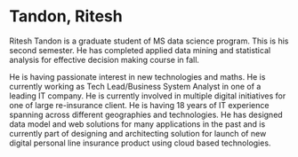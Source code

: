 # Tandon, Ritesh
	
Ritesh Tandon is a graduate student of MS data science program. This is his second semester. He has completed applied data mining and statistical analysis for effective decision making course in fall.
	
He is having passionate interest in new technologies and maths. He is currently working as Tech Lead/Business System Analyst in one of a leading IT company. He is currently involved in multiple digital initiatives for one of large re-insurance client. He is having 18 years of IT experience spanning across different geographies and technologies. He has designed data model and web solutions for many applications in the past and is currently part of designing and architecting solution for launch of new digital personal line insurance product using cloud based technologies.
	


 

